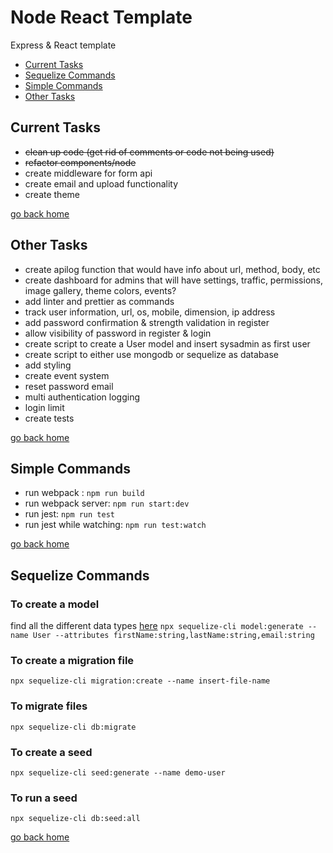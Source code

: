 # Node React Template
Express & React template

- [Current Tasks](cur-tas)
- [Sequelize Commands](seq-cmd)
- [Simple Commands](pkg-cmd)
- [Other Tasks](oth-tas)

[cur-tas]:#current-tasks
[home]:#node-react-template
[pkg-cmd]:#simple-commands
[seq-cmd]:#sequelize-commands
[oth-tas]:#other-tasks

## Current Tasks

- ~~clean up code (get rid of comments or code not being used)~~
- ~~refactor components/node~~
- create middleware for form api
- create email and upload functionality
- create theme

[go back home](home)

## Other Tasks
- create apilog function that would have info about url, method, body, etc
- create dashboard for admins that will have settings, traffic, permissions, image gallery, theme colors, events?
- add linter and prettier as commands
- track user information, url, os, mobile, dimension, ip address
- add password confirmation & strength validation in register
- allow visibility of password in register & login
- create script to create a User model and insert sysadmin as first user
- create script to either use mongodb or sequelize as database
- add styling
- create event system
- reset password email
- multi authentication logging
- login limit
- create tests

[go back home](home)

## Simple Commands
- run webpack : `npm run build`
- run webpack server: `npm run start:dev`
- run jest: `npm run test`
- run jest while watching: `npm run test:watch`

[go back home](home)

## Sequelize Commands

### To create a model

find all the different data types [here](https://sequelize.org/docs/v6/moved/data-types/)
`npx sequelize-cli model:generate --name User --attributes firstName:string,lastName:string,email:string`

### To create a migration file
`npx sequelize-cli migration:create --name insert-file-name`

### To migrate files
`npx sequelize-cli db:migrate`

### To create a seed
`npx sequelize-cli seed:generate --name demo-user`

### To run a seed
`npx sequelize-cli db:seed:all`

[go back home](home)